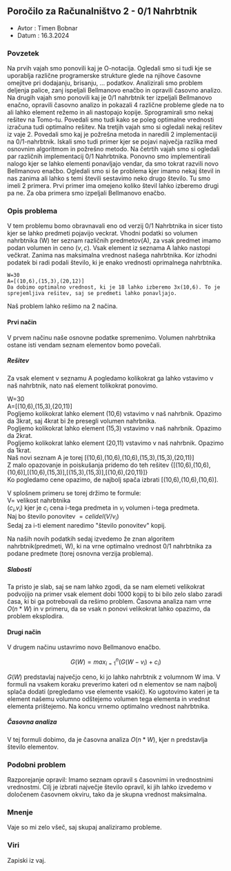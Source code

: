 ## Poročilo za Računalništvo 2 - 0/1 Nahrbtnik
* Avtor : Timen Bobnar 
* Datum : 16.3.2024

### Povzetek

Na prvih vajah smo ponovili kaj je O-notacija. Ogledali smo si tudi kje se uporablja različne programerske strukture glede na njihove časovne omejitve pri dodajanju, brisanju, ... podatkov. Analizirali smo problem deljenja palice, zanj ispeljali Bellmanovo enačbo in opravili časovno analizo. 
Na drugih vajah smo ponovili kaj je 0/1 nahrbtnik ter izpeljali Bellmanovo enačno, opravili časovno analizo in pokazali 4 različne probleme glede na to ali lahko element režemo in ali nastopajo kopije. Sprogramirali smo nekaj rešitev na Tomo-tu. Povedali smo tudi kako se poleg optimalne vrednosti izračuna tudi optimalno rešitev.
Na tretjih vajah smo si ogledali nekaj rešitev iz vaje 2. Povedali smo kaj je požrešna metoda in naredili 2 implementaciji na 0/1-nahrbtnik. Iskali smo tudi primer kjer se pojavi največja razlika med osnovnim algoritmom in požrešno metodo.
Na četrtih vajah smo si ogledali par različnih implementacij 0/1 Nahrbtnika. Ponovno smo implementirali nalogo kjer se lahko elementi ponavljajo vendar, da smo tokrat razvili novo Bellmanovo enačbo. Ogledali smo si še problema kjer imamo nekaj števil in nas zanima ali lahko s temi števili sestavimo neko drugo število. Tu smo imeli 2 primera. Prvi primer ima omejeno koliko števil lahko izberemo drugi pa ne. Za oba primera smo izpeljali Bellmanovo enačbo.

### Opis problema
V tem problemu bomo obravnavali eno od verzij 0/1 Nahrbtnika in sicer tisto kjer se lahko predmeti pojavijo veckrat. 
Vhodni podatki so volumen nahrbtnika (W) ter seznam različnih predmetov(A), za vsak predmet imamo podan volumen in ceno $(v,c)$.
Vsak element iz seznama A lahko nastopi večkrat. Zanima nas maksimalna vrednost našega nahrbtnika.
Kor izhodni podatek bi radi podali število, ki je enako vrednosti oprimalnega nahrbtnika.
```
W=30
A=[(10,6),(15,3),(20,12)]
Da dobimo optimalno vrednost, ki je 18 lahko izberemo 3x(10,6). To je sprejemljiva rešitev, saj se predmeti lahko ponavljajo. 
```
Naš problem lahko rešimo na 2 načina.

#### Prvi način
V prvem načinu naše osnovne podatke spremenimo. Volumen nahrbtnika ostane isti vendam seznam elementov bomo povečali.

##### Rešitev
Za vsak element v seznamu A pogledamo kolikokrat ga lahko vstavimo v naš nahrbtnik, nato naš element tolikokrat ponovimo.

W=30\
A=[(10,6),(15,3),(20,11)]\
Pogljemo kolikokrat lahko element (10,6) vstavimo v naš nahrbnik. Opazimo da 3krat, saj 4krat bi že presegli volumen nahrbnika.\
Pogljemo kolikokrat lahko element (15,3) vstavimo v naš nahrbnik. Opazimo da 2krat.\
Pogljemo kolikokrat lahko element (20,11) vstavimo v naš nahrbnik. Opazimo da 1krat.\
Naš novi seznam A je torej [(10,6),(10,6),(10,6),(15,3),(15,3),(20,11)]\
Z malo opazovanje in poiskušanja pridemo do teh rešitev {[(10,6),(10,6),(10,6)],[(10,6),(15,3)],[(15,3),(15,3)],[(10,6),(20,11)]}\
Ko pogledamo cene opazimo, de najbolj spača izbrati [(10,6),(10,6),(10,6)].

V splošnem primeru se torej držimo te formule:\
V= velikost nahrbtnika \
($c_i$,$v_i$) kjer je $c_i$ cena i-tega predmeta in  $v_i$ volumen i-tega predmeta.\
Naj bo število ponovitev $= celidel(V/v_i)$\
Sedaj za i-ti element naredimo "število ponovitev" kopij.

Na naših novih podatkih sedaj izvedemo že znan algoritem nahrbtnik(predmeti, W), ki na vrne optimalno vrednost 0/1 nahrbtnika za podane predmete (torej osnovna verzija problema).

##### Slabosti
Ta pristo je slab, saj se nam lahko zgodi, da se nam elemeti velikokrat podvojijo na primer vsak element dobi 1000 kopij to bi bilo zelo slabo zaradi časa, ki bi ga potrebovali da rešimo problem. Časovna analiza nam vrne $O(n*W)$ in v primeru, da se vsak n ponovi velikokrat lahko opazimo, da problem eksplodira.

#### Drugi način
V drugem načinu ustavrimo novo Bellmanovo enačbo.

$$
G(W)=max_{i=1}^{n} (G(W-v_i)+c_i)
$$

$G(W)$ predstavlaj največjo ceno, ki jo lahko nahrbtnik z volumnom W ima.
V formuli na vsakem koraku preverimo kateri od n elementov se nam najbolj splača dodati (pregledamo vse elemente vsakič).
Ko ugotovimo kateri je ta element našemu volumno odštejemo volumen tega elementa in vrednst elementa prištejemo. Na koncu vrnemo optimalno vrednost nahrbtnika. 

##### Časovna analiza
V tej formuli dobimo, da je časovna analiza $O(n*W)$, kjer n predstavlja število elementov.

### Podobni problem
Razporejanje opravil: Imamo seznam opravil s časovnimi in vrednostnimi vrednostmi. Cilj je izbrati največje število opravil, ki jih lahko izvedemo v določenem časovnem okviru, tako da je skupna vrednost maksimalna.

### Mnenje
Vaje so mi zelo všeč, saj skupaj analiziramo probleme. 

### Viri
Zapiski iz vaj.